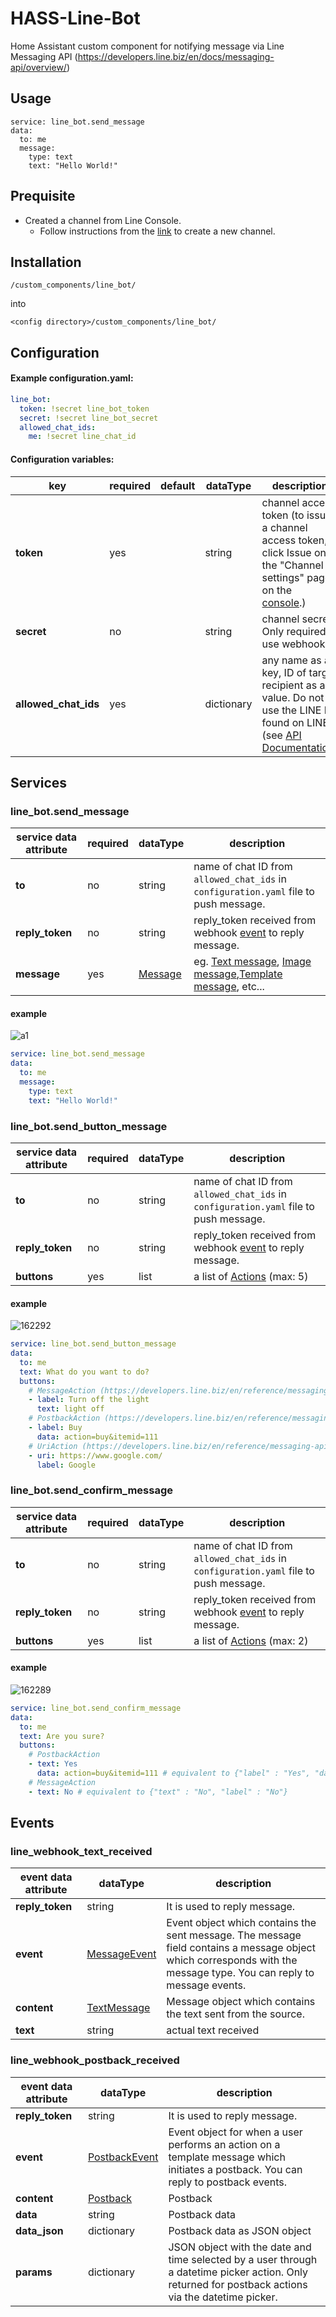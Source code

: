 # HASS-Line-Bot
Home Assistant custom component for notifying message via Line Messaging API (https://developers.line.biz/en/docs/messaging-api/overview/)

## Usage
```
service: line_bot.send_message
data:
  to: me
  message:
    type: text
    text: "Hello World!"
```

## Prequisite
- Created a channel from Line Console.
    - Follow instructions from the [link](https://developers.line.biz/en/docs/messaging-api/getting-started/) to create a new channel.

## Installation

```
/custom_components/line_bot/
```
into
```
<config directory>/custom_components/line_bot/
```

## Configuration
#### Example configuration.yaml:
```yaml
line_bot:
  token: !secret line_bot_token
  secret: !secret line_bot_secret
  allowed_chat_ids:
    me: !secret line_chat_id
```
#### Configuration variables:

| key | required | default | dataType | description
| --- | --- | --- | --- | ---
| **token** | yes | | string | channel access token (to issue a channel access token, click Issue on the "Channel settings" page on the [console](https://developers.line.biz/console/).)
| **secret** | no | | string | channel secret. Only required to use webhook.
| **allowed_chat_ids** | yes | | dictionary | any name as a key, ID of target recipient as a value. Do not use the LINE ID found on LINE (see [API Documentation](https://developers.line.biz/en/reference/messaging-api/#send-push-message))

## Services
### line_bot.send_message
| service data attribute | required | dataType | description
| --- | --- | --- | ---
| **to** | no | string | name of chat ID from `allowed_chat_ids` in `configuration.yaml` file to push message.
| **reply_token** | no | string | reply_token received from webhook [event](https://developers.line.biz/en/reference/messaging-api/#message-event) to reply message.
| **message** | yes | [Message](https://developers.line.biz/en/reference/messaging-api/#message-objects) | eg. [Text message](https://developers.line.biz/en/reference/messaging-api/#text-message), [Image message](https://developers.line.biz/en/reference/messaging-api/#image-message),[Template message](https://developers.line.biz/en/reference/messaging-api/#template-messages), etc...
#### example
![a1](https://user-images.githubusercontent.com/2917984/69494729-580fc080-0f02-11ea-8231-6d0dde9bae14.png)
```yaml
service: line_bot.send_message
data:
  to: me
  message:
    type: text
    text: "Hello World!"
```

### line_bot.send_button_message

| service data attribute | required | dataType | description
| --- | --- | --- | ---
| **to** | no | string | name of chat ID from `allowed_chat_ids` in `configuration.yaml` file to push message.
| **reply_token** | no | string | reply_token received from webhook [event](https://developers.line.biz/en/reference/messaging-api/#message-event) to reply message.
| **buttons** | yes | list | a list of [Actions](https://developers.line.biz/en/reference/messaging-api/#action-objects) (max: 5)
#### example
![162292](https://user-images.githubusercontent.com/2917984/69495124-d2424400-0f06-11ea-8688-a3cc704eb73f.jpg)
```yaml
service: line_bot.send_button_message
data:
  to: me
  text: What do you want to do?
  buttons:
    # MessageAction (https://developers.line.biz/en/reference/messaging-api/#message-action)
    - label: Turn off the light
      text: light off
    # PostbackAction (https://developers.line.biz/en/reference/messaging-api/#postback-action)
    - label: Buy
      data: action=buy&itemid=111
    # UriAction (https://developers.line.biz/en/reference/messaging-api/#uri-action)
    - uri: https://www.google.com/
      label: Google
```

### line_bot.send_confirm_message

| service data attribute | required | dataType | description
| --- | --- | --- | ---
| **to** | no | string | name of chat ID from `allowed_chat_ids` in `configuration.yaml` file to push message.
| **reply_token** | no | string | reply_token received from webhook [event](https://developers.line.biz/en/reference/messaging-api/#message-event) to reply message.
| **buttons** | yes | list | a list of [Actions](https://developers.line.biz/en/reference/messaging-api/#action-objects) (max: 2)
#### example
![162289](https://user-images.githubusercontent.com/2917984/69494775-cbb1cd80-0f02-11ea-827a-74955937cc8d.jpg)
```yaml
service: line_bot.send_confirm_message
data:
  to: me
  text: Are you sure?
  buttons:
    # PostbackAction 
    - text: Yes 
      data: action=buy&itemid=111 # equivalent to {"label" : "Yes", "data" : "action=buy&itemid=111 "}
    # MessageAction
    - text: No # equivalent to {"text" : "No", "label" : "No"}
```

## Events
### line_webhook_text_received
| event data attribute | dataType | description
| --- | --- | ---
| **reply_token** | string | It is used to reply message.
| **event** | [MessageEvent](https://line-bot-sdk-python.readthedocs.io/en/stable/linebot.models.html#linebot.models.events.MessageEvent) | Event object which contains the sent message. The message field contains a message object which corresponds with the message type. You can reply to message events.
| **content** | [TextMessage](https://line-bot-sdk-python.readthedocs.io/en/stable/linebot.models.html#linebot.models.messages.TextMessage) | Message object which contains the text sent from the source.
| **text** | string | actual text received

### line_webhook_postback_received
| event data attribute | dataType | description
| --- | --- | ---
| **reply_token** | string | It is used to reply message.
| **event** | [PostbackEvent](https://line-bot-sdk-python.readthedocs.io/en/stable/linebot.models.html#linebot.models.events.PostbackEvent) | Event object for when a user performs an action on a template message which initiates a postback. You can reply to postback events.
| **content** | [Postback](https://line-bot-sdk-python.readthedocs.io/en/stable/linebot.models.html#linebot.models.events.Postback) | Postback
| **data** | string | Postback data
| **data_json** | dictionary | Postback data as JSON object
| **params** | dictionary | JSON object with the date and time selected by a user through a datetime picker action. Only returned for postback actions via the datetime picker.